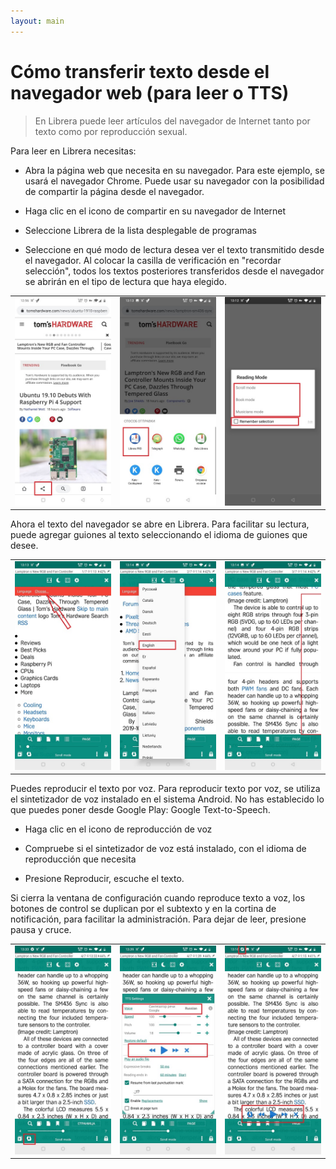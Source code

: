 ```yaml
---
layout: main
---
```


# Cómo transferir texto desde el navegador web (para leer o TTS)

> En Librera puede leer artículos del navegador de Internet tanto por texto como por reproducción sexual.

 
Para leer en Librera necesitas:

* Abra la página web que necesita en su navegador. Para este ejemplo, se usará el navegador Сhrome. Puede usar su navegador con la posibilidad de compartir la página desde el navegador.

* Haga clic en el icono de compartir en su navegador de Internet

* Seleccione Librera de la lista desplegable de programas

* Seleccione en qué modo de lectura desea ver el texto transmitido desde el navegador. Al colocar la casilla de verificación en &quot;recordar selección&quot;, todos los textos posteriores transferidos desde el navegador se abrirán en el tipo de lectura que haya elegido.

||||
|-|-|-|
|![](1.jpg)|![](2.jpg)|![](3.jpg)|

Ahora el texto del navegador se abre en Librera. Para facilitar su lectura, puede agregar guiones al texto seleccionando el idioma de guiones que desee.

||||
|-|-|-|
|![](4.jpg)|![](5.jpg)|![](6.jpg)|

Puedes reproducir el texto por voz. Para reproducir texto por voz, se utiliza el sintetizador de voz instalado en el sistema Android.
No has establecido lo que puedes poner desde Google Play: Google Text-to-Speech.

* Haga clic en el icono de reproducción de voz

* Compruebe si el sintetizador de voz está instalado, con el idioma de reproducción que necesita

* Presione Reproducir, escuche el texto.

Si cierra la ventana de configuración cuando reproduce texto a voz, los botones de control se duplican por el subtexto y en la cortina de notificación, para facilitar la administración. Para dejar de leer, presione pausa y cruce.

||||
|-|-|-|
|![](7.jpg)|![](8.jpg)|![](10.jpg)|
